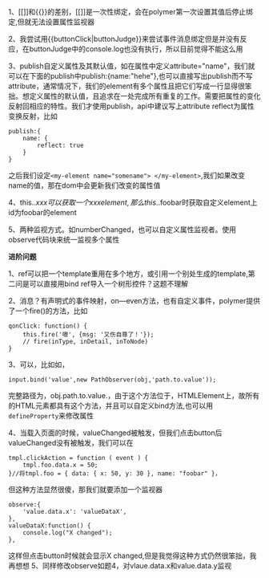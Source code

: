 1、[[]]和{{}}的差别，[[]]是一次性绑定，会在polymer第一次设置其值后停止绑定,但就无法设置属性监视器

2、我尝试用{{buttonClick|buttonJudge}}来尝试事件消息绑定但是并没有反应，在buttonJudge中的console.log也没有执行，所以目前觉得不能这么用

3、publish自定义属性及其默认值，如在属性中定义attribute="name"，我们就可以在下面的publish中publish:{name:"hehe"},也可以直接写出publish而不写attribute，通常情况下，我们的element有多个属性且把它们写成一行显得很笨拙。想定义属性的默认值，且追求在一处完成所有重复的工作。需要把属性的变化反射回相应的特性。我们才使用publish，api中建议写上attribute
reflect为属性变换反射，比如

```
publish:{	
	name: {
		reflect: true
	}
}
```

之后我们设定`<my-element name="somename"> </my-element>`,我们如果改变name的值，那在dom中会更新我们改变的属性值

4、this.$.xxx 可以获取一个xxx element,那么this.$.foobar时获取自定义element上id为foobar的element

5、两种监视方式。如numberChanged，也可以自定义属性监视者。使用observe代码块来统一监视多个属性

**进阶问题**

1、ref可以把一个template重用在多个地方，或引用一个别处生成的template,第二问是可以直接用bind ref导入一个树形控件？这题不理解

2、消息？有声明式的事件映射，on—even方法，也有自定义事件，polymer提供了一个fire()的方法，比如
 
```
qonClick: function() {
	this.fire('嗷', {msg: '又伤自尊了！'}); 
	// fire(inType, inDetail, inToNode)
}
```
3、可以，比如如，

```
input.bind('value',new PathObserver(obj,'path.to.value'));
```
完整路径为，obj.path.to.value.，由于这个方法位于，HTMLElement上，故所有的HTML元素都具有这个方法，并且可以自定义bind方法,也可以用`defineProperty`来修改属性

4、当载入页面的时候，valueChanged被触发，但我们点击button后valueChanged没有被触发，我们可以在

```
tmpl.clickAction = function ( event ) {
	tmpl.foo.data.x = 50;
}//将tmpl.foo = { data: { x: 50, y: 30 }, name: "foobar" }，
```
但这种方法显然很傻，那我们就要添加一个监视器

```
observe:{
	'value.data.x': 'valueDataX',
},
valueDataX:function() {
	console.log("X changed");
},
```
这样但点击button时候就会显示X changed,但是我觉得这种方式仍然很笨拙，我再想想
5、同样修改observe如题4，对vlaue.data.x和value.data.y监视
